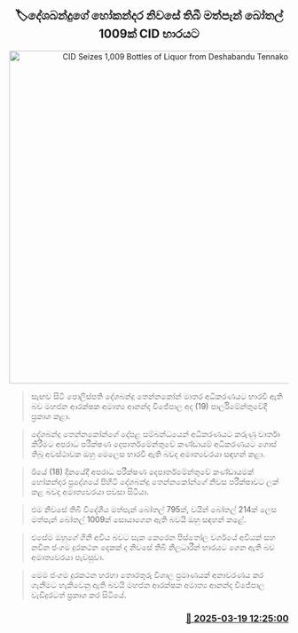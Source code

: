 <p align='center'><b><h2 align='center' title='CID Seizes 1,009 Bottles of Liquor from Deshabandu Tennakoon's Hokandara Residence'>🏷දේශබන්දුගේ හෝකන්දර නිවසේ තිබී මත්පැන් බෝතල් 1009ක් CID භාරයට</h2></b></p>
<p align='center'><img src='https://helakuru.sgp1.cdn.digitaloceanspaces.com/esana/images/lib/ananda-wijepala-minister-parliment-nn.jpg' width='600' alt='CID Seizes 1,009 Bottles of Liquor from Deshabandu Tennakoon's Hokandara Residence'></p>

> සැඟව සිටි පොලිස්පති දේශබන්දු තෙන්නකෝන් මාතර අධිකරණයට භාරවී ඇති බව මහජන ආරක්ෂක අමාත්‍ය ආනන්ද විජේපාල අද (19) පාර්ලිමේන්තුවේදී ප්‍රකාශ කළා.

> දේශබන්දු තෙන්නකෝන්ගේ දේපළ සම්බන්ධයෙන් අධිකරණයට කරුණු වාර්තා කිරීමට අපරාධ පරීක්ෂණ දෙපාර්තමේන්තුවේ කණ්ඩායම් අධිකරණයට ගොස් තිබූ අවස්ථාවක ඔහු මෙලෙස භාරවී ඇති බවද අමාත්‍යවරයා සඳහන් කළා.

> ඊයේ (18) දිනයේදී අපරාධ පරීක්ෂණ දෙපාර්තමේන්තුවේ කණ්ඩායමක් හෝකන්දර ප්‍රදේශයේ පිහිටි දේශබන්දු තෙන්නකෝන්ගේ නිවස පරීක්ෂාවට ලක් කළ බවද අමාත්‍යවරයා පවසා සිටියා. 

> එම නිවසේ තිබී විදේශීය මත්පැන් බෝතල් 795ක්, වයින් බෝතල් 214ක් ලෙස මත්පැන් බෝතල් 1009ක් සොයාගෙන ඇති බවයි ඔහු සඳහන් කළේ.

> එසේම ඔහුගේ ගිනි අවිය බවට සැක කෙරෙන පිස්තෝල වර්ගයේ අවියක් සහ නවීන ජංගම දුරකථන දෙකක් ද නිවසේ තිබී නිලධාරීන් භාරයට ගෙන ඇති බව අමාත්‍යවරයා පැවසුවා.

> මෙම ජංගම දුරකථන හරහා තොරතුරු විශාල ප්‍රමාණයක් අනාවරණය කර ගැනීමට හැකිවෙනු ඇති බවයි මහජන ආරක්ෂක අමාත්‍ය ආනන්ද විජේපාල වැඩිදුරටත් ප්‍රකාශ කර සිටියේ.



<h3 align='right'><a href='https://www.helakuru.lk/esana/p/108455/'>📅 2025-03-19 12:25:00</a></h3>
